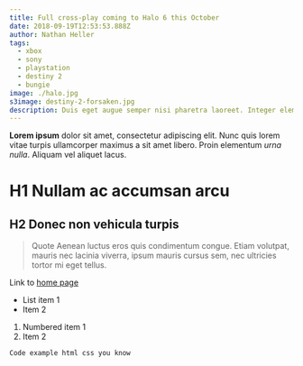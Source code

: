 ```yaml
---
title: Full cross-play coming to Halo 6 this October
date: 2018-09-19T12:53:53.888Z
author: Nathan Heller
tags:
  - xbox
  - sony
  - playstation
  - destiny 2
  - bungie
image: ./halo.jpg
s3image: destiny-2-forsaken.jpg
description: Duis eget augue semper nisi pharetra laoreet. Integer elementum suscipit nulla vitae eleifend. Duis a lectus et justo varius consectetur sed in lorem.
---
```

**Lorem ipsum** dolor sit amet, consectetur adipiscing elit. Nunc quis lorem vitae turpis ullamcorper maximus a sit amet libero. Proin elementum _urna nulla_. Aliquam vel aliquet lacus.

# H1 Nullam ac accumsan arcu

## H2 Donec non vehicula turpis

> Quote Aenean luctus eros quis condimentum congue. Etiam volutpat, mauris nec lacinia viverra, ipsum mauris cursus sem, nec ultricies tortor mi eget tellus.

Link to [home page](https://gamepad.news)

* List item 1
* Item 2

1. Numbered item 1
2. Item 2

`Code example html css you know`
